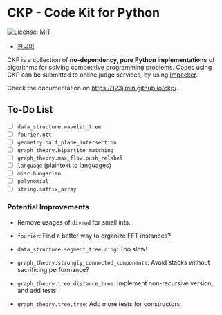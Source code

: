 # CKP - Code Kit for Python

[![License: MIT](https://img.shields.io/badge/License-MIT-yellow.svg)](https://opensource.org/licenses/MIT)

- [한국어](README.ko-KR.md)

CKP is a collection of **no-dependency, pure Python implementations** of algorithms for solving competitive programming problems. Codes using CKP can be submitted to online judge services, by using [impacker](https://github.com/123jimin/impacker).

Check the documentation on <https://123jimin.github.io/ckp/>.

## To-Do List

- [ ] `data_structure.wavelet_tree`
- [ ] `fourier.ntt`
- [ ] `geometry.half_plane_intersection`
- [ ] `graph_theory.bipartite_matching`
- [ ] `graph_theory.max_flow.push_relabel`
- [ ] `language` (plaintext to languages)
- [ ] `misc.hungarian`
- [ ] `polynomial`
- [ ] `string.suffix_array`

### Potential Improvements

- Remove usages of `divmod` for small ints.

- `fourier`: Find a better way to organize FFT instances?
- `data_structure.segment_tree.ring`: Too slow!
- `graph_theory.strongly_connected_components`: Avoid stacks without sacrificing performance?
- `graph_theory.tree.distance_tree`: Implement non-recursive version, and add tests.
- `graph_theory.tree.tree`: Add more tests for constructors.
